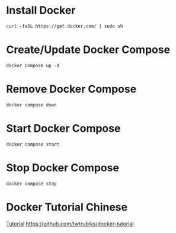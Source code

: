 # Install Docker
`curl -fsSL https://get.docker.com/ | sudo sh`
# Create/Update Docker Compose
`docker compose up -d`
# Remove Docker Compose
`docker compose down`
# Start Docker Compose
`docker compose start`
# Stop Docker Compose
`docker compose stop`
# Docker Tutorial Chinese
[Tutorial](https://github.com/twtrubiks/docker-tutorial) https://github.com/twtrubiks/docker-tutorial